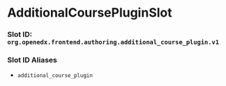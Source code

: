 # AdditionalCoursePluginSlot

### Slot ID: `org.openedx.frontend.authoring.additional_course_plugin.v1`

### Slot ID Aliases
* `additional_course_plugin`
